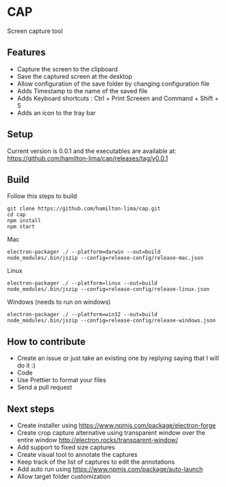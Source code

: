 # CAP
Screen capture tool

## Features 

- Capture the screen to the clipboard
- Save the captured screen at the desktop
- Allow configuration of the save folder by changing configuration file
- Adds Timestamp to the name of the saved file
- Adds Keyboard shortcuts : Ctrl + Print Screeen and Command + Shift + 5 
- Adds an icon to the tray bar 

## Setup

Current version is 0.0.1 and the executables are available at: https://github.com/hamilton-lima/cap/releases/tag/v0.0.1


## Build

Follow this steps to build
```
git clone https://github.com/hamilton-lima/cap.git
cd cap
npm install
npm start 
```

Mac
```
electron-packager ./ --platform=darwin --out=build
node_modules/.bin/jszip --config=release-config/release-mac.json 
```

Linux
```
electron-packager ./ --platform=linux --out=build
node_modules/.bin/jszip --config=release-config/release-linux.json 
```

Windows (needs to run on windows)
```
electron-packager ./ --platform=win32 --out=build
node_modules/.bin/jszip --config=release-config/release-windows.json 
```

## How to contribute

- Create an issue or just take an existing one by replying saying that I will do it :)
- Code
- Use Prettier to format your files
- Send a pull request


## Next steps

- Create installer using https://www.npmjs.com/package/electron-forge
- Create crop capture alternative using transparent window over the entire window http://electron.rocks/transparent-window/
- Add support to fixed size captures
- Create visual tool to annotate the captures
- Keep track of the list of captures to edit the annotations
- Add auto run using https://www.npmjs.com/package/auto-launch
- Allow target folder customization

